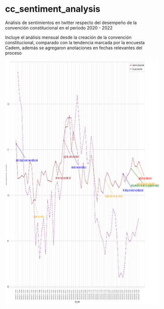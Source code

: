 # cc_sentiment_analysis
Análisis de sentimientos en twitter respecto del desempeño de la convención constitucional en el periodo 2020 - 2022

Incluye el análisis mensual desde la creación de la convención constitucional, comparado con la tendencia marcada por la encuesta Cadem, además se agregaron anotaciones en fechas relevantes del proceso

<img src="https://github.com/aquinteros/cc_sentiment_analysis/blob/main/sentimiento_semanal.png" width="800" height="800">
